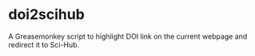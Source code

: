 # doi2scihub
A Greasemonkey script to highlight DOI link on the current webpage and redirect it to Sci-Hub.

